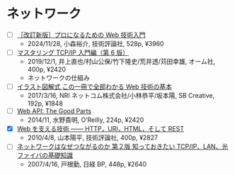 # ネットワーク

- [ ] [［改訂新版］プロになるための Web 技術入門](https://gihyo.jp/book/2024/978-4-297-14571-2)
  - 2024/11/28, 小森裕介, 技術評論社, 528p, ¥3960
- [ ] [マスタリング TCP/IP 入門編（第 6 版）](https://www.ohmsha.co.jp/book/9784274224478/)
  - 2019/12/1, 井上直也/村山公保/竹下隆史/荒井透/苅田幸雄, オーム社, 400p, ¥2420
  - ネットワークの仕組み
- [ ] [イラスト図解式 この一冊で全部わかる Web 技術の基本](https://www.sbcr.jp/product/4797388817/)
  - 2017/3/16, NRI ネットコム株式会社/小林恭平/坂本陽, SB Creative, 192p, ¥1848
- [ ] [Web API: The Good Parts](https://www.oreilly.co.jp/books/9784873116860/)
  - 2014/11, 水野貴明, O’Reilly, 224p, ¥2420
- [x] [Web を支える技術 ―― HTTP，URI，HTML，そして REST](https://gihyo.jp/book/2010/978-4-7741-4204-3)
  - 2010/4/8, 山本陽平, 技術評論社, 400p, ¥2827
- [ ] [ネットワークはなぜつながるのか 第２版 知っておきたい TCP/IP、LAN、光ファイバの基礎知識](https://bookplus.nikkei.com/atcl/catalog/07/P83110/)
  - 2007/4/16, 戸根勤, 日経 BP, 448p, ¥2640
